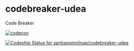 # codebreaker-udea

Code Breaker

[![codecov](https://codecov.io/gh/santiagomolinae/codebreaker-udea/branch/master/graph/badge.svg)](https://codecov.io/gh/santiagomolinae/codebreaker-udea)

[![Codeship Status for santiagomolinae/codebreaker-udea](https://app.codeship.com/projects/e73f4e20-b3a4-0137-651b-72fadbf2df7a/status?branch=master)](https://app.codeship.com/projects/363659)

